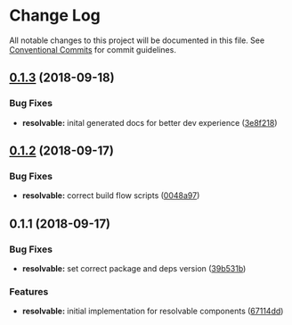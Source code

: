 # Change Log

All notable changes to this project will be documented in this file.
See [Conventional Commits](https://conventionalcommits.org) for commit guidelines.

<a name="0.1.3"></a>
## [0.1.3](https://github.com/Igmat/metaf/compare/v0.1.2...v0.1.3) (2018-09-18)


### Bug Fixes

* **resolvable:** inital generated docs for better dev experience ([3e8f218](https://github.com/Igmat/metaf/commit/3e8f218))





<a name="0.1.2"></a>
## [0.1.2](https://github.com/Igmat/metaf/compare/v0.1.1...v0.1.2) (2018-09-17)


### Bug Fixes

* **resolvable:** correct build flow scripts ([0048a97](https://github.com/Igmat/metaf/commit/0048a97))





<a name="0.1.1"></a>
## 0.1.1 (2018-09-17)


### Bug Fixes

* **resolvable:** set correct package and deps version ([39b531b](https://github.com/Igmat/metaf/commit/39b531b))


### Features

* **resolvable:** initial implementation for resolvable components ([67114dd](https://github.com/Igmat/metaf/commit/67114dd))
